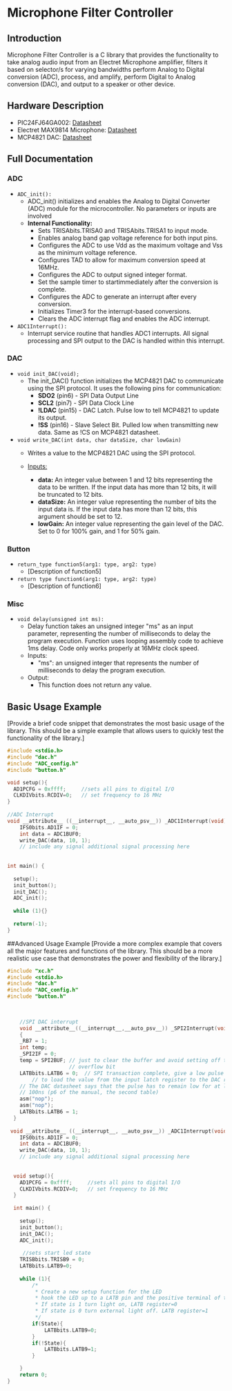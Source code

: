 # Microphone Filter Controller

## Introduction
Microphone Filter Controller is a C library that provides the functionality to take analog audio input from an Electret Microphone amplifier, filters it based on selector/s for varying bandwidths perform Analog to Digital conversion (ADC), process, and amplify, perform Digital to Analog conversion (DAC), and output to a speaker or other device.

## Hardware Description
- PIC24FJ64GA002: <a href="https://ww1.microchip.com/downloads/en/devicedoc/39881e.pdf">Datasheet<a>
- Electret MAX9814 Microphone: <a href="https://cdn-shop.adafruit.com/datasheets/MAX9814.pdf">Datasheet<a>
- MCP4821 DAC: <a href="https://datasheet.lcsc.com/lcsc/2109221453_Microchip-Tech-MCP4821-E-MS_C636207.pdf">Datasheet<a>

## Full Documentation

### ADC
- `ADC_init():`
  - ADC_init() initializes and enables the Analog to Digital Converter (ADC) module for the microcontroller. No parameters or inputs are involved
  - <b>Internal Functionality:</b>
    - Sets TRISAbits.TRISA0 and TRISAbits.TRISA1 to input mode.
    - Enables analog band gap voltage reference for both input pins.
    - Configures the ADC to use Vdd as the maximum voltage and Vss as the minimum voltage reference.
    - Configures TAD to allow for maximum conversion speed at 16MHz.
    - Configures the ADC to output signed integer format.
    - Set the sample timer to startimmediately after the conversion is complete.
    - Configures the ADC to generate an interrupt after every conversion.
    - Initializes Timer3 for the interrupt-based conversions.
    - Clears the ADC interrupt flag and enables the ADC interrupt.
 -  `ADC1Interrupt():`
    - Interrupt service routine that handles ADC1 interrupts. All signal processing and SPI output to the DAC is handled within this interrupt.

### DAC
- `void init_DAC(void);`
  - The init_DAC() function initializes the MCP4821 DAC to communicate using the SPI protocol. It uses the following pins for communication:
    - <b>SDO2</b> (pin6) - SPI Data Output Line
    - <b>SCL2</b> (pin7) - SPI Data Clock Line
    - <b>!LDAC</b> (pin15) - DAC Latch. Pulse low to tell MCP4821 to update its output.
    - <b>!SS</b> (pin16) - Slave Select Bit. Pulled low when transmitting new data. Same as !CS on MCP4821 datasheet.
- `void write_DAC(int data, char dataSize, char lowGain)`
  - Writes a value to the MCP4821 DAC using the SPI protocol.

  - <u>Inputs:</u>
    - <b>data:</b> An integer value between 1 and 12 bits representing the data to be written. If the input data has more than 12 bits, it will be truncated to 12 bits.
    - <b>dataSize:</b> An integer value representing the number of bits the input data is. If the input data has more than 12 bits, this argument should be set to 12.
    - <b>lowGain:</b> An integer value representing the gain level of the DAC. Set to 0 for 100% gain, and 1 for 50% gain.

### Button
- `return_type function5(arg1: type, arg2: type)`
  - [Description of function5]
- `return type function6(arg1: type, arg2: type)`
  - [Description of function6]

  
### Misc
  - `void delay(unsigned int ms):`
    - Delay function takes an unsigned integer "ms" as an input parameter, representing the number of milliseconds to delay the program execution. Function uses       looping assembly code to achieve 1ms delay. Code only works properly at 16MHz clock speed.
    - Inputs:
      - "ms": an unsigned integer that represents the number of milliseconds to delay the program execution.
    - Output:
      - This function does not return any value.
  
## Basic Usage Example
[Provide a brief code snippet that demonstrates the most basic usage of the library. This should be a simple example that allows users to quickly test the functionality of the library.]

```c
#include <stdio.h>
#include "dac.h"
#include "ADC_config.h"
#include "button.h"

void setup(){
  AD1PCFG = 0xffff;     //sets all pins to digital I/O
  CLKDIVbits.RCDIV=0;   // set frequency to 16 MHz 
}
  
//ADC Interrupt
void __attribute__ ((__interrupt__, __auto_psv__)) _ADC1Interrupt(void){
    IFS0bits.AD1IF = 0;
    int data = ADC1BUF0;
    write_DAC(data, 10, 1);
    // include any signal additional signal processing here
  
  
int main() {
  
  setup();
  init_button();
  init_DAC();
  ADC_init();
  
  while (1){}
  
  return(-1);
}

```
##Advanced Usage Example
[Provide a more complex example that covers all the major features and functions of the library. This should be a more realistic use case that demonstrates the power and flexibility of the library.]

```c
#include "xc.h"
#include <stdio.h>
#include "dac.h"
#include "ADC_config.h"
#include "button.h"

  
  
    //SPI DAC interrupt
    void __attribute__((__interrupt__,__auto_psv__)) _SPI2Interrupt(void)
    {
    _RB7 = 1;
    int temp;
    _SPI2IF = 0;
    temp = SPI2BUF; // just to clear the buffer and avoid setting off the 
                    // overflow bit
    LATBbits.LATB6 = 0;  // SPI transaction complete, give a low pulse on LDAC'
        // to load the value from the input latch register to the DAC register.
    // The DAC datasheet says that the pulse has to remain low for at least
    // 100ns (p6 of the manual, the second table)
    asm("nop");
    asm("nop");
    LATBbits.LATB6 = 1;
  }
  
 void __attribute__ ((__interrupt__, __auto_psv__)) _ADC1Interrupt(void){
    IFS0bits.AD1IF = 0;
    int data = ADC1BUF0;
    write_DAC(data, 10, 1);
    // include any signal additional signal processing here
  
  
  void setup(){
    AD1PCFG = 0xffff;     //sets all pins to digital I/O
    CLKDIVbits.RCDIV=0;   // set frequency to 16 MHz 
  }
  
  int main() {
  
    setup();
    init_button();
    init_DAC();
    ADC_init();
  
     //sets start led state
    TRISBbits.TRISB9 = 0;
    LATBbits.LATB9=0;
    
    while (1){
        /*
         * Create a new setup function for the LED
         * hook the LED up to a LATB pin and the positive terminal of the breadboard
         * If state is 1 turn light on, LATB register=0
         * If state is 0 turn external light off. LATB register=1
         */
        if(State){
            LATBbits.LATB9=0;
        }
        if(!State){
            LATBbits.LATB9=1;
        }

    }
    return 0;
}

```
